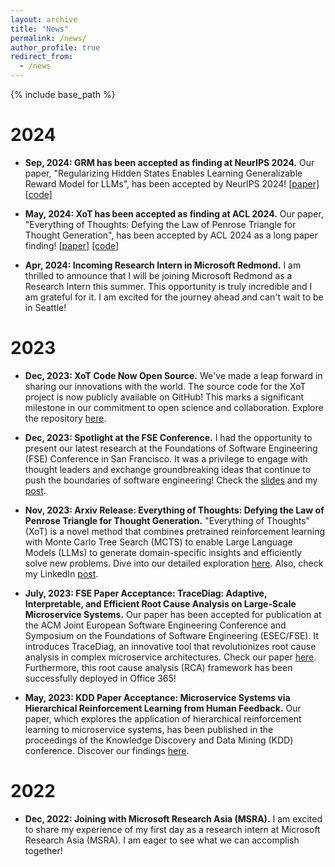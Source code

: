 ```yaml
---
layout: archive
title: "News"
permalink: /news/
author_profile: true
redirect_from:
  - /news
---
```


{% include base_path %}

2024
======

* **Sep, 2024: GRM has been accepted as finding at NeurIPS 2024.** Our paper, "Regularizing Hidden States Enables Learning Generalizable Reward Model for LLMs", has been accepted by NeurIPS 2024! [[paper]](https://arxiv.org/pdf/2406.10216) [[code]](https://github.com/YangRui2015/Generalizable-Reward-Model)


* **May, 2024: XoT has been accepted as finding at ACL 2024.** Our paper, "Everything of Thoughts: Defying the Law of Penrose Triangle for Thought Generation", has been accepted by ACL 2024 as a long paper finding! [[paper]](https://arxiv.org/pdf/2311.04254.pdf) [[code]](https://github.com/microsoft/Everything-of-Thoughts-XoT)

* **Apr, 2024: Incoming Research Intern in Microsoft Redmond.** I am thrilled to announce that I will be joining Microsoft Redmond as a Research Intern this summer. This opportunity is truly incredible and I am grateful for it. I am excited for the journey ahead and can't wait to be in Seattle!


2023
======
* **Dec, 2023: XoT Code Now Open Source.**
We've made a leap forward in sharing our innovations with the world. The source code for the XoT project is now publicly available on GitHub! This marks a significant milestone in our commitment to open science and collaboration. Explore the repository [here](https://github.com/microsoft/Everything-of-Thoughts-XoT).

* **Dec, 2023: Spotlight at the FSE Conference.**
I had the opportunity to present our latest research at the Foundations of Software Engineering (FSE) Conference in San Francisco. It was a privilege to engage with thought leaders and exchange groundbreaking ideas that continue to push the boundaries of software engineering! Check the [slides](https://drive.google.com/file/d/1YXnIW_s3ju7y1ZXG8CjsuoG4GFpbk5hY/view?usp=sharing) and my [post](https://www.linkedin.com/posts/ruomeng-ding-ba3b08235_whova-activity-7139344913082564608-R9nu?utm_source=share&utm_medium=member_desktop).

* **Nov, 2023: Arxiv Release: Everything of Thoughts: Defying the Law of Penrose Triangle for Thought Generation.**
"Everything of Thoughts" (XoT) is a novel method that combines pretrained reinforcement learning with Monte Carlo Tree Search (MCTS) to enable Large Language Models (LLMs) to generate domain-specific insights and efficiently solve new problems. Dive into our detailed exploration [here](https://arxiv.org/pdf/2311.04254.pdf). Also, check my LinkedIn [post](https://www.linkedin.com/posts/ruomeng-ding-ba3b08235_exciting-news-our-latest-paper-everything-activity-7128398639734890497-Vjpd?utm_source=share&utm_medium=member_desktop).

* **July, 2023: FSE Paper Acceptance: TraceDiag: Adaptive, Interpretable, and Efficient Root Cause Analysis on Large-Scale Microservice Systems.**
Our paper has been accepted for publication at the ACM Joint European Software Engineering Conference and Symposium on the Foundations of Software Engineering (ESEC/FSE). It introduces TraceDiag, an innovative tool that revolutionizes root cause analysis in complex microservice architectures. Check our paper [here](https://arxiv.org/pdf/2310.18740.pdf). Furthermore, this root cause analysis (RCA) framework has been successfully deployed in Office 365!


* **May, 2023: KDD Paper Acceptance: Microservice Systems via Hierarchical Reinforcement Learning from Human Feedback.**
Our paper, which explores the application of hierarchical reinforcement learning to microservice systems, has been published in the proceedings of the Knowledge Discovery and Data Mining (KDD) conference. Discover our findings [here](https://dl.acm.org/doi/abs/10.1145/3580305.3599934).

2022
======
* **Dec, 2022: Joining with Microsoft Research Asia (MSRA).**
I am excited to share my experience of my first day as a research intern at Microsoft Research Asia (MSRA). I am eager to see what we can accomplish together!